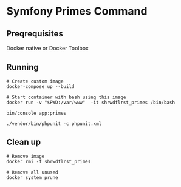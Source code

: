 Symfony Primes Command
======================

Preqrequisites
--------------
Docker native or Docker Toolbox

Running
-------

    # Create custom image
    docker-compose up --build
    
    # Start container with bash using this image
    docker run -v "$PWD:/var/www"  -it shrwdflrst_primes /bin/bash
    
    bin/console app:primes
    
    ./vendor/bin/phpunit -c phpunit.xml
    
    
Clean up
--------

    # Remove image
    docker rmi -f shrwdflrst_primes
    
    # Remove all unused
    docker system prune
    
